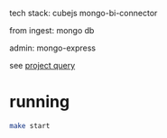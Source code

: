 tech stack:
cubejs
mongo-bi-connector

from ingest:
mongo db

admin:
mongo-express

see [project query](https://github.com/ebi-ait/projects-index/blob/master/src/app/projects/services/projects.service.ts#L236)

# running

```bash
make start
```